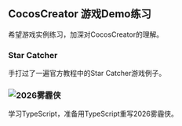 ## CocosCreator 游戏Demo练习

希望游戏实例练习，加深对CocosCreator的理解。

### Star Catcher

手打过了一遍官方教程中的Star Catcher游戏例子。

### ![2026雾霾侠](https://github.com/cocos-creator/project2026)

学习TypeScript，准备用TypeScript重写2026雾霾侠。
